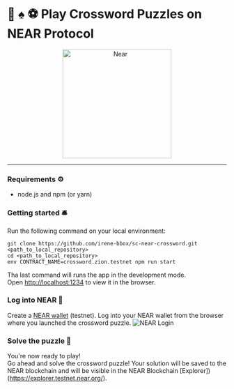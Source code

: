 
# :game_die: :spades: :soccer:  Play Crossword Puzzles on NEAR Protocol

<p align="center">
  <a href="https://near.org/">
    <img alt="Near" src="https://github.com/irene-bbox/sc-near-crossword/blob/master/public/near_black.png" width="250" />
  </a>
</p>


---

### Requirements :gear:

- node.js and npm (or yarn)

### Getting started :bellhop_bell:

Run the following command on your local environment:

```
git clone https://github.com/irene-bbox/sc-near-crossword.git <path_to_local_repository>
cd <path_to_local_repository>
env CONTRACT_NAME=crossword.zion.testnet npm run start
```

Tha last command will runs the app in the development mode.\
Open [http://localhost:1234](http://localhost:1234) to view it in the browser.

### Log into NEAR :satellite: 

Create a [NEAR wallet](https://wallet.testnet.near.org/) (testnet).
Log into your NEAR wallet from the browser where you launched the crossword puzzle.
![NEAR Login](https://github.com/irene-bbox/sc-near-crossword/blob/master/public/near_black.png)


### Solve the puzzle :ninja:

You're now ready to play!\
Go ahead and solve the crossword puzzle! 
Your solution will be saved to the NEAR blockchain and will be visible in the NEAR Blockchain [Explorer])(https://explorer.testnet.near.org/).